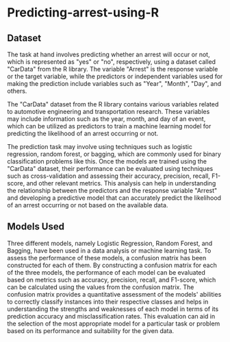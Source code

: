 # Predicting-arrest-using-R

## Dataset 
The task at hand involves predicting whether an arrest will occur or not, which is represented as "yes" or "no", respectively, using a dataset called "CarData" from the R library. The variable "Arrest" is the response variable or the target variable, while the predictors or independent variables used for making the prediction include variables such as "Year", "Month", "Day", and others.

The "CarData" dataset from the R library contains various variables related to automotive engineering and transportation research. These variables may include information such as the year, month, and day of an event, which can be utilized as predictors to train a machine learning model for predicting the likelihood of an arrest occurring or not.

The prediction task may involve using techniques such as logistic regression, random forest, or bagging, which are commonly used for binary classification problems like this. Once the models are trained using the "CarData" dataset, their performance can be evaluated using techniques such as cross-validation and assessing their accuracy, precision, recall, F1-score, and other relevant metrics. This analysis can help in understanding the relationship between the predictors and the response variable "Arrest" and developing a predictive model that can accurately predict the likelihood of an arrest occurring or not based on the available data.
## Models Used
Three different models, namely Logistic Regression, Random Forest, and Bagging, have been used in a data analysis or machine learning task. To assess the performance of these models, a confusion matrix has been constructed for each of them.
By constructing a confusion matrix for each of the three models, the performance of each model can be evaluated based on metrics such as accuracy, precision, recall, and F1-score, which can be calculated using the values from the confusion matrix. The confusion matrix provides a quantitative assessment of the models' abilities to correctly classify instances into their respective classes and helps in understanding the strengths and weaknesses of each model in terms of its prediction accuracy and misclassification rates. This evaluation can aid in the selection of the most appropriate model for a particular task or problem based on its performance and suitability for the given data.
